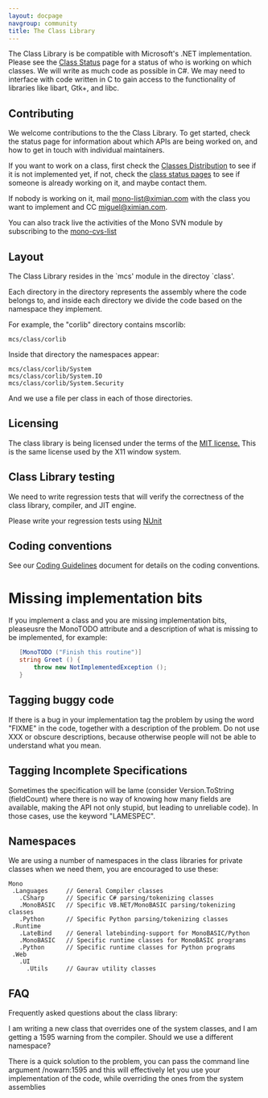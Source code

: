 ```yaml
---
layout: docpage
navgroup: community
title: The Class Library
---
```


The Class Library is be compatible with Microsoft's .NET implementation. Please see the [Class Status](/index.php?title=Class_Libraries&action=edit&redlink=1 "Class Libraries (page does not exist)") page for a status of who is working on which classes. We will write as much code as possible in C\#. We may need to interface with code written in C to gain access to the functionality of libraries like libart, Gtk+, and libc.

Contributing
------------

We welcome contributions to the the Class Library. To get started, check the status page for information about which APIs are being worked on, and how to get in touch with individual maintainers.

If you want to work on a class, first check the [Classes Distribution]({{site.github.url}}/old_site/Downloads "Downloads") to see if it is not implemented yet, if not, check the [class status pages]({{site.github.url}}/old_site/Resources#class-status-pages-for-mono "Resources") to see if someone is already working on it, and maybe contact them.

If nobody is working on it, mail [mono-list@ximian.com](mailto:mono-list@ximian.com) with the class you want to implement and CC [miguel@ximian.com](mailto:miguel@ximian.com).

You can also track live the activities of the Mono SVN module by subscribing to the [mono-cvs-list](http://lists.ximian.com/mailman/listinfo/mono-cvs-list)

Layout
------

The Class Library resides in the \`mcs' module in the directoy \`class'.

Each directory in the directory represents the assembly where the code belongs to, and inside each directory we divide the code based on the namespace they implement.

For example, the "corlib" directory contains mscorlib:

    mcs/class/corlib

Inside that directory the namespaces appear:

    mcs/class/corlib/System
    mcs/class/corlib/System.IO
    mcs/class/corlib/System.Security

And we use a file per class in each of those directories.

Licensing
---------

The class library is being licensed under the terms of the [MIT license.](http://www.opensource.org/licenses/mit-license.html) This is the same license used by the X11 window system.

Class Library testing
---------------------

We need to write regression tests that will verify the correctness of the class library, compiler, and JIT engine.

Please write your regression tests using [NUnit](http://nunit.sourceforge.net)

Coding conventions
------------------

See our [Coding Guidelines]({{site.github.url}}/old_site/Coding_Guidelines "Coding Guidelines") document for details on the coding conventions.

Missing implementation bits
===========================

If you implement a class and you are missing implementation bits, pleaseusre the MonoTODO attribute and a description of what is missing to be implemented, for example:

``` csharp
   [MonoTODO ("Finish this routine")]
   string Greet () {
       throw new NotImplementedException ();
   }
```

Tagging buggy code
------------------

If there is a bug in your implementation tag the problem by using the word "FIXME" in the code, together with a description of the problem. Do not use XXX or obscure descriptions, because otherwise people will not be able to understand what you mean.

Tagging Incomplete Specifications
---------------------------------

Sometimes the specification will be lame (consider Version.ToString (fieldCount) where there is no way of knowing how many fields are available, making the API not only stupid, but leading to unreliable code). In those cases, use the keyword "LAMESPEC".

Namespaces
----------

We are using a number of namespaces in the class libraries for private classes when we need them, you are encouraged to use these:

    Mono
     .Languages     // General Compiler classes
       .CSharp      // Specific C# parsing/tokenizing classes
       .MonoBASIC   // Specific VB.NET/MonoBASIC parsing/tokenizing classes
       .Python      // Specific Python parsing/tokenizing classes
     .Runtime
       .LateBind    // General latebinding-support for MonoBASIC/Python
       .MonoBASIC   // Specific runtime classes for MonoBASIC programs
       .Python      // Specific runtime classes for Python programs
     .Web
       .UI
         .Utils     // Gaurav utility classes

FAQ
---

Frequently asked questions about the class library:

I am writing a new class that overrides one of the system classes, and I am getting a 1595 warning from the compiler. Should we use a different namespace?

There is a quick solution to the problem, you can pass the command line argument /nowarn:1595 and this will effectively let you use your implementation of the code, while overriding the ones from the system assemblies

